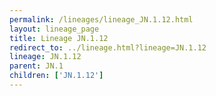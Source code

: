 ```yaml
---
permalink: /lineages/lineage_JN.1.12.html
layout: lineage_page
title: Lineage JN.1.12
redirect_to: ../lineage.html?lineage=JN.1.12
lineage: JN.1.12
parent: JN.1
children: ['JN.1.12']
---
```

